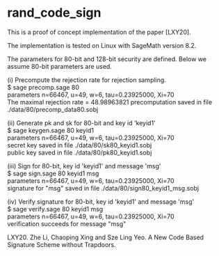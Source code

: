 # rand_code_sign
This is a proof of concept implementation of the paper [LXY20].

The implementation is tested on Linux with SageMath version 8.2. 

The parameters for 80-bit and 128-bit security are defined. Below we assume 80-bit parameters are used.

(i) Precompute the rejection rate for rejection sampling.  
$ sage precomp.sage 80  
parameters n=66467, u=49, w=6, tau=0.23925000, Xi=70  
The maximal rejection rate = 48.98963821 precomputation saved in file ./data/80/precomp_data80.sobj  

(ii) Generate pk and sk for 80-bit and key id 'keyid1'  
$ sage keygen.sage 80 keyid1  
parameters n=66467, u=49, w=6, tau=0.23925000, Xi=70  
secret key saved in file ./data/80/sk80_keyid1.sobj  
public key saved in file ./data/80/pk80_keyid1.sobj  

(iii) Sign for 80-bit, key id 'keyid1' and message 'msg'  
$ sage sign.sage 80 keyid1 msg  
parameters n=66467, u=49, w=6, tau=0.23925000, Xi=70  
signature for "msg" saved in file ./data/80/sign80_keyid1_msg.sobj  

(iv) Verify signature for 80-bit, key id 'keyid1' and message 'msg'  
$ sage verify.sage 80 keyid1 msg  
parameters n=66467, u=49, w=6, tau=0.23925000, Xi=70  
verification succeeds for message "msg"  


LXY20. Zhe Li, Chaoping Xing and Sze Ling Yeo. A New Code Based Signature Scheme without Trapdoors.
